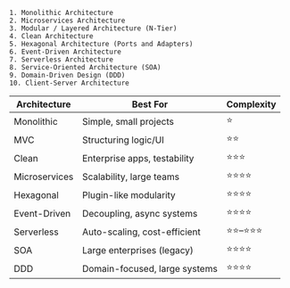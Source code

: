 	1. Monolithic Architecture
	2. Microservices Architecture
	3. Modular / Layered Architecture (N-Tier)
	4. Clean Architecture
	5. Hexagonal Architecture (Ports and Adapters)
	6. Event-Driven Architecture
	7. Serverless Architecture
	8. Service-Oriented Architecture (SOA)
	9. Domain-Driven Design (DDD)
	10. Client-Server Architecture

| Architecture  | Best For                      | Complexity |
| ------------- | ----------------------------- | ---------- |
| Monolithic    | Simple, small projects        | ⭐          |
| MVC           | Structuring logic/UI          | ⭐⭐         |
| Clean         | Enterprise apps, testability  | ⭐⭐⭐        |
| Microservices | Scalability, large teams      | ⭐⭐⭐⭐       |
| Hexagonal     | Plugin-like modularity        | ⭐⭐⭐⭐       |
| Event-Driven  | Decoupling, async systems     | ⭐⭐⭐⭐       |
| Serverless    | Auto-scaling, cost-efficient  | ⭐⭐–⭐⭐⭐     |
| SOA           | Large enterprises (legacy)    | ⭐⭐⭐⭐       |
| DDD           | Domain-focused, large systems | ⭐⭐⭐⭐       |
